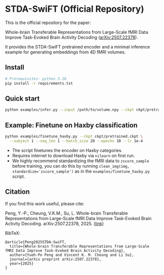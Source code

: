 # STDA-SwiFT (Official Repository)

This is the official repository for the paper:

Whole-brain Transferable Representations from Large-Scale fMRI Data Improve Task-Evoked Brain Activity Decoding ([arXiv:2507.22378](https://arxiv.org/abs/2507.22378)).

It provides the STDA-SwiFT pretrained encoder and a minimal inference example for generating embeddings from 4D fMRI volumes.

## Install

```bash
# Prerequisites: python 3.10
pip install -r requirements.txt
```

## Quick start

```bash
python examples/infer.py --input /path/to/volume.npy --ckpt ckpt/pretrained.ckpt
```

## Example: Finetune on Haxby classification

```bash
python examples/finetune_haxby.py --ckpt ckpt/pretrained.ckpt \
  --subject 1 --seq_len 1 --batch_size 20 --epochs 10 --lr 1e-4
```

- The script finetunes the encoder on Haxby categories.
- Requires internet to download Haxby via `nilearn` on first run.
- We highly recommend standardizing the fMRI data to `zscore_sample` before training, you can do this by running `clean_img(img, standardize='zscore_sample')` as in the `examples/finetune_haxby.py` script.



## Citation

If you find this work useful, please cite:

Peng, Y.-P., Cheung, V.K.M., Su, L. Whole-brain Transferable Representations from Large-Scale fMRI Data Improve Task-Evoked Brain Activity Decoding. arXiv:2507.22378, 2025. ([link](https://arxiv.org/abs/2507.22378))

BibTeX:

```
@article{Peng2025STDA-SwiFT,
  title={Whole-brain Transferable Representations from Large-Scale fMRI Data Improve Task-Evoked Brain Activity Decoding},
  author={Yueh-Po Peng and Vincent K. M. Cheung and Li Su},
  journal={arXiv preprint arXiv:2507.22378},
  year={2025}
}
```
